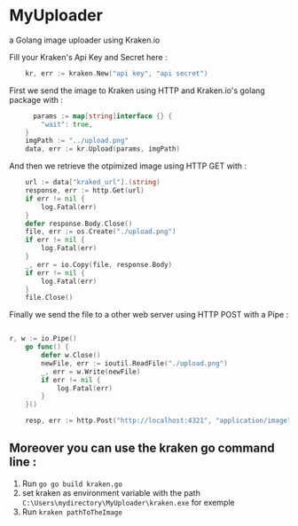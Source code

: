 # MyUploader
a Golang image uploader using Kraken.io 

Fill your Kraken's Api Key and Secret here :
```go
    kr, err := kraken.New("api key", "api secret")
```

First we send the image to Kraken using HTTP and Kraken.io's golang package with :
```go
      params := map[string]interface {} {
        "wait": true,
    }
    imgPath := "../upload.png"
    data, err := kr.Upload(params, imgPath)
```

And then we retrieve the otpimized image using HTTP GET with :
```go
    url := data["kraked_url"].(string)
    response, err := http.Get(url)
    if err != nil {
        log.Fatal(err)
    }
    defer response.Body.Close()
    file, err := os.Create("./upload.png")
    if err != nil {
        log.Fatal(err)
    }
    _, err = io.Copy(file, response.Body)
    if err != nil {
        log.Fatal(err)
    }
    file.Close()
```

Finally we send the file to a other web server using HTTP POST with a Pipe :
```go

r, w := io.Pipe()
	go func() {
		defer w.Close()
    	newFile, err := ioutil.ReadFile("./upload.png")
		_, err = w.Write(newFile)
	    if err != nil {
	        log.Fatal(err)
	    }
	}()

	resp, err := http.Post("http://localhost:4321", "application/image", r)
  ```

## Moreover you can use the kraken go command line :
1. Run ```go go build kraken.go```
2. set kraken as environment variable with the path `` C:\Users\mydirectory\MyUploader\kraken.exe`` for exemple
3. Run `` kraken pathToTheImage ``
